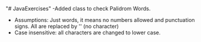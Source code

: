 "# JavaExercises" 
-Added class to check Palidrom Words.

- Assumptions: Just words, it means no numbers allowed and punctuation signs.  All are replaced by '' (no character)
- Case insensitive: all characters are changed to lower case.
